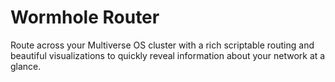 # Wormhole Router
Route across your Multiverse OS cluster with a rich scriptable routing and
beautiful visualizations to quickly reveal information about your network at a
glance. 
